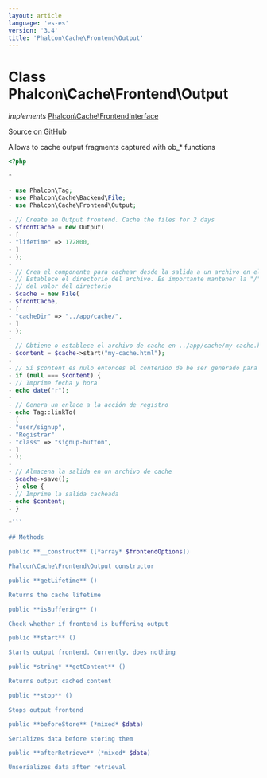 ```yaml
---
layout: article
language: 'es-es'
version: '3.4'
title: 'Phalcon\Cache\Frontend\Output'
---
```


# Class **Phalcon\Cache\Frontend\Output**

*implements* [Phalcon\Cache\FrontendInterface](/3.4/en/api/Phalcon_Cache_FrontendInterface)

<a href="https://github.com/phalcon/cphalcon/tree/v3.4.0/phalcon/cache/frontend/output.zep" class="btn btn-default btn-sm">Source on GitHub</a>

Allows to cache output fragments captured with ob_* functions

```php
<?php

*

- use Phalcon\Tag;
- use Phalcon\Cache\Backend\File;
- use Phalcon\Cache\Frontend\Output;
- 
- // Create an Output frontend. Cache the files for 2 days
- $frontCache = new Output(
- [
- "lifetime" => 172800,
- ]
- );
- 
- // Crea el componente para cachear desde la salida a un archivo en el backend
- // Establece el directorio del archivo. Es importante mantener la "/" barra al final
- // del valor del directorio
- $cache = new File(
- $frontCache,
- [
- "cacheDir" => "../app/cache/",
- ]
- );
- 
- // Obtiene o establece el archivo de cache en ../app/cache/my-cache.html
- $content = $cache->start("my-cache.html");
- 
- // Si $content es nulo entonces el contenido de be ser generado para el cache
- if (null === $content) {
- // Imprime fecha y hora
- echo date("r");
- 
- // Genera un enlace a la acción de registro
- echo Tag::linkTo(
- [
- "user/signup",
- "Registrar"
- "class" => "signup-button",
- ]
- );
- 
- // Almacena la salida en un archivo de cache
- $cache->save();
- } else {
- // Imprime la salida cacheada
- echo $content;
- }

*```

## Methods

public **__construct** ([*array* $frontendOptions])

Phalcon\Cache\Frontend\Output constructor

public **getLifetime** ()

Returns the cache lifetime

public **isBuffering** ()

Check whether if frontend is buffering output

public **start** ()

Starts output frontend. Currently, does nothing

public *string* **getContent** ()

Returns output cached content

public **stop** ()

Stops output frontend

public **beforeStore** (*mixed* $data)

Serializes data before storing them

public **afterRetrieve** (*mixed* $data)

Unserializes data after retrieval